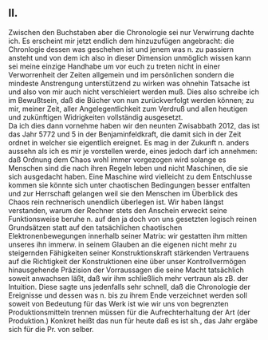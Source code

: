 ## II.
 Zwischen den Buchstaben aber die Chronologie sei nur Verwirrung dachte ich. Es erscheint mir jetzt endlich dem hinzuzufügen angebracht: die Chronlogie dessen was geschehen ist und jenem was n. zu passiern ansteht und von dem ich also in dieser Dimension unmöglich wissen kann sei meine einzige Handhabe um vor euch zu treten nicht in einer Verworrenheit der Zeiten allgemein und im persönlichen sondern die mindeste Anstrengung unterstützend zu wirken was ohnehin Tatsache ist und also von mir auch nicht verschleiert werden muß. Dies also schreibe ich im Bewußtsein, daß die Bücher von nun zurückverfolgt werden können; zu mir, meiner Zeit, aller Angelegentlichkeit zum Verdruß und allen heutigen und zukünftigen Widrigkeiten vollständig ausgesetzt.    
Da ich dies dann vornehme haben wir den neunten Zwisabbath 2012, das ist das Jahr 5772 und 5 in der Benjaminfeldkraft, die damit sich in der Zeit ordnet in welcher sie eigentlich ereignet. Es mag in der Zukunft n. anders aussehn als ich es mir je vorstellen werde, eines jedoch darf ich annehmen: daß Ordnung dem Chaos wohl immer vorgezogen wird solange es Menschen sind die nach ihren Regeln leben und nicht Maschinen, die sie sich ausgedacht haben. Eine Maschine wird vielleicht zu dem Entschlusse kommen sie könnte sich unter chaotischen Bedingungen besser entfalten und zur Herrschaft gelangen weil sie den Menschen im Überblick des Chaos rein rechnerisch unendlich überlegen ist. Wir haben längst verstanden, warum der Rechner stets den Anschein erweckt seine Funktionsweise beruhe n. auf den ja doch von uns gesetzten logisch reinen Grundsätzen statt auf den tatsächlichen chaotischen Elektronenbewegungen innerhalb seiner Matrix: wir gestatten ihm mitten unseres ihn immerw. in seinem Glauben an die eigenen nicht mehr zu steigernden Fähigkeiten seiner Konstruktionskraft stärkenden Vertrauens auf die Richtigkeit der Konstruktionen eine über unser Kontrollvermögen hinausgehende Präzision der Vorraussagen die seine Macht tatsächlich soweit anwachsen läßt, daß wir ihm schließlich mehr vertraun als zB. der Intuition. Diese sagte uns jedenfalls sehr schnell, daß die Chronologie der Ereignisse und dessen was n. bis zu ihrem Ende verzeichnet werden soll soweit von Bedeutung für das Werk ist wie wir uns von begrenzten Produktionsmitteln trennen müssen für die Aufrechterhaltung der Art (der Produktion.) Konkret heißt das nun für heute daß es ist sh., das Jahr ergäbe sich für die Pr. von selber.   
